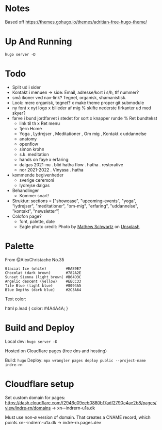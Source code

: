 # Notes

Based off https://themes.gohugo.io/themes/adritian-free-hugo-theme/

# Up And Running
 
 `hugo server -D`


# Todo

* Split ud i sider
* Kontakt i menuen -> side: Email, adresse/kort i s/h, tlf nummer?
* små ikoner ved nav-link? Tegnet, organisk, shamanistisk.
* Look: mere organisk, tegnet?
x make theme proper git submodule
* ny font
x nyt logo
x billeder af mig
% skifte nederste firkanter ud med skyer?
* farve i bund jordfarvet i stedet for sort
x knapper runde
% Ret bundtekst
    - link til th
x Ret menu
    - fjern Home
    - Yoga , Lydrejser , Meditationer , Om mig , Kontakt
x uddannelse
    - anatomy
    - openflow
    - simon krohn
    - s.k. meditation
    - hands on faye
x erfaring
    - dalgas 2021-nu
        . blid hatha flow
        . hatha
        . restorative
    - nor 2021-2022
        . Vinyasa
        . hatha
* kommende begivenheder
    - sverige ceremoni
    - lydrejse dalgas
* Behandlinger
    - Kommer snart!
* Struktur:
  sections = ["showcase", "upcoming-events", "yoga", "lydrejser", "meditationer", "om-mig", "erfaring", "uddannelse", "kontakt", "newsletter"]
* Colofon page? 
    - font, palette, date
    - Eagle photo credit: Photo by <a href="https://unsplash.com/@cadop?utm_content=creditCopyText&utm_medium=referral&utm_source=unsplash">Mathew Schwartz</a> on <a href="https://unsplash.com/photos/bald-eagle-flying-on-skies-OjQgsR1oyEw?utm_content=creditCopyText&utm_medium=referral&utm_source=unsplash">Unsplash</a>
  

# Palette

From @AlexChristache No.35

    Glacial Ice (white)         #EAE9E7
    Chocolat (dark brown)       #782A2E
    Sunset Sienna (light brown) #B64D3C
    Angelic descent (yellow)    #EECC33
    Tile Blue (light blue)      #0094A5
    Blue Depths (dark blue)     #2C3A64

Text color:

html p.lead {
    color: #4A4A4A;
}

# Build and Deploy

Local dev: `hugo server -D`

Hosted on Cloudflare pages (free dns and hosting)

Build: `hugo`
Deploy: `npx wrangler pages deploy public --project-name indre-rn`

# Cloudflare setup

Set custom domain for pages: https://dash.cloudflare.com/f2946c09eeb0880bf7adf2790c4ae2b8/pages/view/indre-rn/domains  -> xn--indrern-u1a.dk

Must use non-ø version of domain. That creates a CNAME record, which points xn--indrern-u1a.dk -> indre-rn.pages.dev

